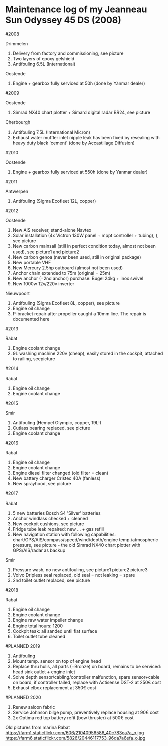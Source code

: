 # Maintenance log of my Jeanneau Sun Odyssey 45 DS (2008)

#2008

Drimmelen

  1. Delivery from factory and commissioning, see picture
  2. Two layers of epoxy gelshield
  3. Antifouling 6.5L (International)

Oostende

 1. Engine + gearbox fully serviced at 50h (done by Yanmar dealer)

#2009

Oostende

 1. Simrad NX40 chart plotter + Simard digital radar BR24, see picture

Cherbourgh

 1. Antifouling 7.5L (International Micron)
 2. Exhaust water muffler inlet nipple leak has been fixed by resealing with heavy duty black 'cement' (done by Accastillage Diffusion)

#2010

Oostende

 1. Engine + gearbox fully serviced at 550h (done by Yanmar dealer)

#2011

Antwerpen

 1. Antifouling (Sigma Ecofleet 12L, copper)

#2012

Oostende

 1. New AIS receiver, stand-alone Navtex
 2. Solar installation (4x Victron 130W panel + mppt controller + tubing), ), see picture
 3. New carbon mainsail (still in perfect condition today, almost not been used), see picture1 and picture2
 4. New carbon genoa (never been used, still in original package)
 5. New portable VHF
 6. New Mercury 2.5hp outboard (almost not been used)
 7. Anchor chain extended to 75m (original = 25m)
 8. New anchor (=2nd anchor) purchase: Bugel 24kg + inox swivel
 9. New 1000w 12v/220v inverter

Nieuwpoort

 1. Antifouling (Sigma Ecofleet 8L, copper), see picture
 2. Engine oil change
 3. P-bracket repair after propeller caught a 10mm line. The repair is documented here

#2013

Rabat

 1. Engine coolant change
 2. 9L washing machine 220v (cheap), easily stored in the cockpit, attached to railing, seepicture

#2014

Rabat

 1. Engine oil change
 2. Engine coolant change

#2015

Smir

 1. Antifouling (Hempel Olympic, copper, 19L!)
 2. Cutlass bearing replaced, see picture
 3. Engine coolant change

#2016

Rabat

 1. Engine oil change
 2. Engine coolant change
 3. Engine diesel filter changed (old filter = clean)
 4. New battery charger Cristec 40A (fanless)
 5. New sprayhood, see picture

#2017

Rabat

 1. 5 new batteries Bosch S4 'Silver' batteries
 2. Anchor windlass checked + cleaned
 3. New cockpit cushions, see picture
 4. Fridge tube leak repaired: new … + gas refill
 5. New navigation station with following capabilities: chart/GPS/AIS/compass/speed/wind/depth/engine temp./atmospheric pressure, see picture - the old Simrad NX40 chart plotter with GPS/AIS/radar as backup

Smir

 1. Pressure wash, no new antifouling, see picture1 picture2 picture3
 2. Volvo Dripless seal replaced, old seal = not leaking = spare
 3. 2nd toilet outlet replaced, see picture

#2018

Rabat

 1. Engine oil change
 2. Engine coolant change
 3. Engine raw water impeller change
 4. Engine total hours: 1200
 5. Cockpit teak: all sanded until flat surface
 6. Toilet outlet tube cleaned

#PLANNED 2019

 1. Antifouling
 2. Mount temp. sensor on top of engine head
 3. Replace thru hulls, all parts (=Bronze) on board, remains to be serviced: head sink outlet + engine inlet
 4. Solve depth sensor/cabling/controller malfunction, spare sensor+cable on board, if controller failed, replace with Actisense DST-2 at 250€ cost
 5. Exhaust elbox replacement at 350€ cost

#PLANNED 2020

 1. Renew saloon fabric
 2. Service Johnson bilge pump, preventively replace housing at 90€ cost
 3. 2x Optima red top battery refit (bow thruster) at 500€ cost

Old pictures from marina Rabat
https://farm1.staticflickr.com/606/21040956586_40c783ca7a_o.jpg https://farm6.staticflickr.com/5826/20446117753_96da7a6efa_o.jpg 

